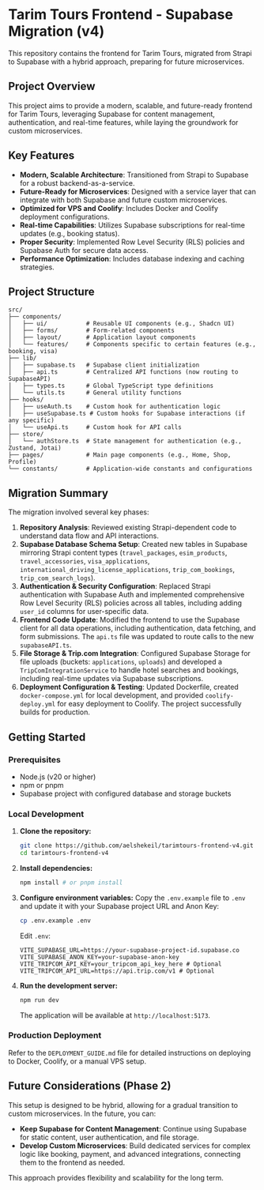 # Tarim Tours Frontend - Supabase Migration (v4)

This repository contains the frontend for Tarim Tours, migrated from Strapi to Supabase with a hybrid approach, preparing for future microservices.

## Project Overview

This project aims to provide a modern, scalable, and future-ready frontend for Tarim Tours, leveraging Supabase for content management, authentication, and real-time features, while laying the groundwork for custom microservices.

## Key Features

- **Modern, Scalable Architecture**: Transitioned from Strapi to Supabase for a robust backend-as-a-service.
- **Future-Ready for Microservices**: Designed with a service layer that can integrate with both Supabase and future custom microservices.
- **Optimized for VPS and Coolify**: Includes Docker and Coolify deployment configurations.
- **Real-time Capabilities**: Utilizes Supabase subscriptions for real-time updates (e.g., booking status).
- **Proper Security**: Implemented Row Level Security (RLS) policies and Supabase Auth for secure data access.
- **Performance Optimization**: Includes database indexing and caching strategies.

## Project Structure

```
src/
├── components/
│   ├── ui/           # Reusable UI components (e.g., Shadcn UI)
│   ├── forms/        # Form-related components
│   ├── layout/       # Application layout components
│   └── features/     # Components specific to certain features (e.g., booking, visa)
├── lib/
│   ├── supabase.ts   # Supabase client initialization
│   ├── api.ts        # Centralized API functions (now routing to SupabaseAPI)
│   ├── types.ts      # Global TypeScript type definitions
│   └── utils.ts      # General utility functions
├── hooks/
│   ├── useAuth.ts    # Custom hook for authentication logic
│   ├── useSupabase.ts # Custom hooks for Supabase interactions (if any specific)
│   └── useApi.ts     # Custom hook for API calls
├── store/
│   └── authStore.ts  # State management for authentication (e.g., Zustand, Jotai)
├── pages/            # Main page components (e.g., Home, Shop, Profile)
└── constants/        # Application-wide constants and configurations
```

## Migration Summary

The migration involved several key phases:

1.  **Repository Analysis**: Reviewed existing Strapi-dependent code to understand data flow and API interactions.
2.  **Supabase Database Schema Setup**: Created new tables in Supabase mirroring Strapi content types (`travel_packages`, `esim_products`, `travel_accessories`, `visa_applications`, `international_driving_license_applications`, `trip_com_bookings`, `trip_com_search_logs`).
3.  **Authentication & Security Configuration**: Replaced Strapi authentication with Supabase Auth and implemented comprehensive Row Level Security (RLS) policies across all tables, including adding `user_id` columns for user-specific data.
4.  **Frontend Code Update**: Modified the frontend to use the Supabase client for all data operations, including authentication, data fetching, and form submissions. The `api.ts` file was updated to route calls to the new `supabaseAPI.ts`.
5.  **File Storage & Trip.com Integration**: Configured Supabase Storage for file uploads (buckets: `applications`, `uploads`) and developed a `TripComIntegrationService` to handle hotel searches and bookings, including real-time updates via Supabase subscriptions.
6.  **Deployment Configuration & Testing**: Updated Dockerfile, created `docker-compose.yml` for local development, and provided `coolify-deploy.yml` for easy deployment to Coolify. The project successfully builds for production.

## Getting Started

### Prerequisites

-   Node.js (v20 or higher)
-   npm or pnpm
-   Supabase project with configured database and storage buckets

### Local Development

1.  **Clone the repository:**
    ```bash
    git clone https://github.com/aelshekeil/tarimtours-frontend-v4.git
    cd tarimtours-frontend-v4
    ```

2.  **Install dependencies:**
    ```bash
    npm install # or pnpm install
    ```

3.  **Configure environment variables:**
    Copy the `.env.example` file to `.env` and update it with your Supabase project URL and Anon Key:
    ```bash
    cp .env.example .env
    ```
    Edit `.env`:
    ```env
    VITE_SUPABASE_URL=https://your-supabase-project-id.supabase.co
    VITE_SUPABASE_ANON_KEY=your-supabase-anon-key
    VITE_TRIPCOM_API_KEY=your_tripcom_api_key_here # Optional
    VITE_TRIPCOM_API_URL=https://api.trip.com/v1 # Optional
    ```

4.  **Run the development server:**
    ```bash
    npm run dev
    ```
    The application will be available at `http://localhost:5173`.

### Production Deployment

Refer to the `DEPLOYMENT_GUIDE.md` file for detailed instructions on deploying to Docker, Coolify, or a manual VPS setup.

## Future Considerations (Phase 2)

This setup is designed to be hybrid, allowing for a gradual transition to custom microservices. In the future, you can:

-   **Keep Supabase for Content Management**: Continue using Supabase for static content, user authentication, and file storage.
-   **Develop Custom Microservices**: Build dedicated services for complex logic like booking, payment, and advanced integrations, connecting them to the frontend as needed.

This approach provides flexibility and scalability for the long term.

